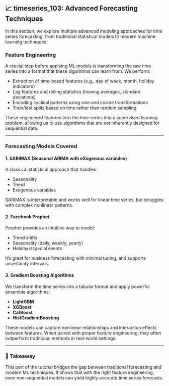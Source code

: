 ## 📈 timeseries_103: Advanced Forecasting Techniques

In this section, we explore multiple advanced modeling approaches for time series forecasting, from traditional statistical models to modern machine learning techniques.

### Feature Engineering

A crucial step before applying ML models is transforming the raw time series into a format that these algorithms can learn from. We perform:
- Extraction of time-based features (e.g., day of week, month, holiday indicators)
- Lag features and rolling statistics (moving averages, standard deviations)
- Encoding cyclical patterns using sine and cosine transformations
- Train/test splits based on time rather than random sampling

These engineered features turn the time series into a supervised learning problem, allowing us to use algorithms that are not inherently designed for sequential data.

---

### Forecasting Models Covered

#### 1. **SARIMAX (Seasonal ARIMA with eXogenous variables)**
A classical statistical approach that handles:
- Seasonality
- Trend
- Exogenous variables

SARIMAX is interpretable and works well for linear time series, but struggles with complex nonlinear patterns.

#### 2. **Facebook Prophet**
Prophet provides an intuitive way to model:
- Trend shifts
- Seasonality (daily, weekly, yearly)
- Holidays/special events

It’s great for business forecasting with minimal tuning, and supports uncertainty intervals.

#### 3. **Gradient Boosting Algorithms**

We transform the time series into a tabular format and apply powerful ensemble algorithms:

- **LightGBM**
- **XGBoost**
- **CatBoost**
- **HistGradientBoosting**

These models can capture nonlinear relationships and interaction effects between features. When paired with proper feature engineering, they often outperform traditional methods in real-world settings.

---

### 🎯 Takeaway

This part of the tutorial bridges the gap between traditional forecasting and modern ML techniques. It shows that with the right feature engineering, even non-sequential models can yield highly accurate time series forecasts.
